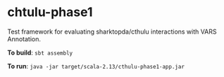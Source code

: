 # chtulu-phase1

Test framework for evaluating sharktopda/cthulu interactions with VARS Annotation.

__To build__: `sbt assembly`

__To run__: `java -jar target/scala-2.13/cthulu-phase1-app.jar` 


